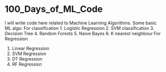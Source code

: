 # 100_Days_of_ML_Code
I will write code here related to Machine Learning Algorithms.
Some basic ML algo:
  For classification
    1. Logistic Regression
    2. SVM classification
    3. Decision Tree
    4. Random Forests
    5. Naive Bayes
    6. K nearest neighbour
  For Regression
   1. Linear Regression
   2. SVM Regression
   3. DT Regression
   4. RF Regression

